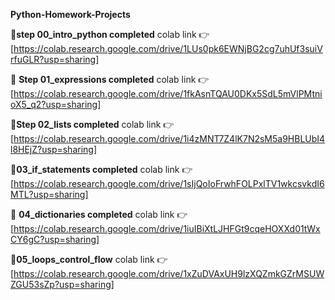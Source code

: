 **Python-Homework-Projects**

🚀**step 00_intro_python completed**
colab link 👉 [https://colab.research.google.com/drive/1LUs0pk6EWNjBG2cg7uhUf3suiVrfuGLR?usp=sharing]

🚀 **Step 01_expressions completed**
colab link 👉 [https://colab.research.google.com/drive/1fkAsnTQAU0DKx5SdL5mVlPMtnioX5_q2?usp=sharing]

🚀**Step 02_lists completed**
colab link 👉 [https://colab.research.google.com/drive/1i4zMNT7Z4lK7N2sM5a9HBLUbI4l8HEjZ?usp=sharing]

🚀**03_if_statements completed**
colab link 👉 [https://colab.research.google.com/drive/1sIjQoIoFrwhFOLPxlTV1wkcsvkdI6MTL?usp=sharing]

🚀 **04_dictionaries completed**
colab link 👉 [https://colab.research.google.com/drive/1iuIBiXtLJHFGt9cqeHOXXd01tWxCY6gC?usp=sharing]

🚀**05_loops_control_flow**
colab link 👉 [https://colab.research.google.com/drive/1xZuDVAxUH9lzXQZmkGZrMSUWZGU53sZp?usp=sharing]
